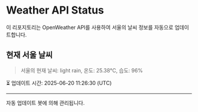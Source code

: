 
# Weather API Status

이 리포지토리는 OpenWeather API를 사용하여 서울의 날씨 정보를 자동으로 업데이트합니다.

## 현재 서울 날씨
> 서울의 현재 날씨: light rain, 온도: 25.38°C, 습도: 96%

⏳ 업데이트 시간: 2025-06-20 11:26:30 (UTC)

---
자동 업데이트 봇에 의해 관리됩니다.
